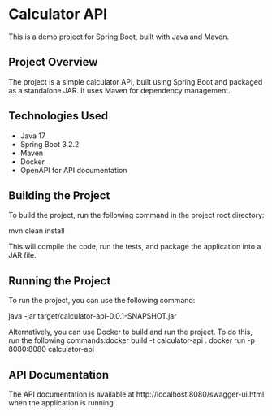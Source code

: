 # Calculator API

This is a demo project for Spring Boot, built with Java and Maven.

## Project Overview

The project is a simple calculator API, built using Spring Boot and packaged as a standalone JAR. It uses Maven for dependency management.

## Technologies Used

- Java 17
- Spring Boot 3.2.2
- Maven
- Docker
- OpenAPI for API documentation

## Building the Project

To build the project, run the following command in the project root directory:

mvn clean install

This will compile the code, run the tests, and package the application into a JAR file.

## Running the Project

To run the project, you can use the following command:


java -jar target/calculator-api-0.0.1-SNAPSHOT.jar

Alternatively, you can use Docker to build and run the project. To do this, run the following commands:docker build -t calculator-api .
docker run -p 8080:8080 calculator-api


## API Documentation
The API documentation is available at http://localhost:8080/swagger-ui.html when the application is running.